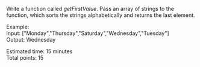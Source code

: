 Write a function called *getFirstValue*. Pass an array of strings to the function, which sorts the strings alphabetically and returns the last element.

Example: <br>
Input: ["Monday","Thursday","Saturday","Wednesday","Tuesday"] <br>
Output: Wednesday

Estimated time: 15 minutes <br>
Total points: 15 
